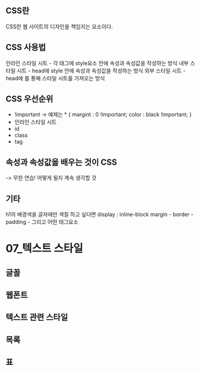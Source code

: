 ## CSS란
CSS란 웹 사이트의 디자인을 책임지는 요소이다.

## CSS 사용법
인라인 스타일 시트 - 각 태그에 style요소 안에 속성과 속성값을 작성하는 방식
내부 스타일 시트 - head에 style 안에 속성과 속성값을 작성하는 방식
외부 스타일 시트 - head에 <link rel="stylesheet" href="경로">를 통해 스타일 시트를 가져오는 방식

## CSS 우선순위
* !important 
-> 예제는 * { margint : 0 !important;
            color : black !important; }
* 인라인 스타일 시트
* id
* class
* tag

## 속성과 속성값을 배우는 것이 CSS
-> 무한 연습! 어떻게 될지 계속 생각할 것

## 기타
h1의 배경색을 글자에만 색칠 하고 싶다면 display : inline-block
margin - border - padding - 그리고 어떤 태그요소

# 07_텍스트 스타일
## 글꼴
## 웹폰트
## 텍스트 관련 스타일
## 목록
## 표
